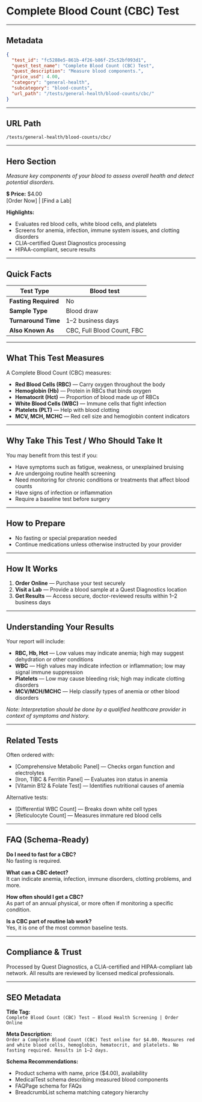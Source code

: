 # Complete Blood Count (CBC) Test

---

## Metadata
```json
{
  "test_id": "fc5288e5-861b-4f26-b86f-25c52bf093d1",
  "quest_test_name": "Complete Blood Count (CBC) Test",
  "quest_description": "Measure blood components.",
  "price_usd": 4.00,
  "category": "general-health",
  "subcategory": "blood-counts",
  "url_path": "/tests/general-health/blood-counts/cbc/"
}
```

---

## URL Path
`/tests/general-health/blood-counts/cbc/`

---

## Hero Section
_Measure key components of your blood to assess overall health and detect potential disorders._

💲 **Price:** $4.00  
[Order Now] | [Find a Lab]

**Highlights:**
- Evaluates red blood cells, white blood cells, and platelets
- Screens for anemia, infection, immune system issues, and clotting disorders
- CLIA-certified Quest Diagnostics processing
- HIPAA-compliant, secure results

---

## Quick Facts
| **Test Type**         | Blood test |
|----------------------|------------|
| **Fasting Required** | No |
| **Sample Type**      | Blood draw |
| **Turnaround Time**  | 1–2 business days |
| **Also Known As**    | CBC, Full Blood Count, FBC |

---

## What This Test Measures
A Complete Blood Count (CBC) measures:
- **Red Blood Cells (RBC)** — Carry oxygen throughout the body  
- **Hemoglobin (Hb)** — Protein in RBCs that binds oxygen  
- **Hematocrit (Hct)** — Proportion of blood made up of RBCs  
- **White Blood Cells (WBC)** — Immune cells that fight infection  
- **Platelets (PLT)** — Help with blood clotting  
- **MCV, MCH, MCHC** — Red cell size and hemoglobin content indicators

---

## Why Take This Test / Who Should Take It
You may benefit from this test if you:
- Have symptoms such as fatigue, weakness, or unexplained bruising
- Are undergoing routine health screening
- Need monitoring for chronic conditions or treatments that affect blood counts
- Have signs of infection or inflammation
- Require a baseline test before surgery

---

## How to Prepare
- No fasting or special preparation needed  
- Continue medications unless otherwise instructed by your provider

---

## How It Works
1. **Order Online** — Purchase your test securely  
2. **Visit a Lab** — Provide a blood sample at a Quest Diagnostics location  
3. **Get Results** — Access secure, doctor-reviewed results within 1–2 business days

---

## Understanding Your Results
Your report will include:
- **RBC, Hb, Hct** — Low values may indicate anemia; high may suggest dehydration or other conditions  
- **WBC** — High values may indicate infection or inflammation; low may signal immune suppression  
- **Platelets** — Low may cause bleeding risk; high may indicate clotting disorders  
- **MCV/MCH/MCHC** — Help classify types of anemia or other blood disorders

*Note: Interpretation should be done by a qualified healthcare provider in context of symptoms and history.*

---

## Related Tests
Often ordered with:
- [Comprehensive Metabolic Panel] — Checks organ function and electrolytes  
- [Iron, TIBC & Ferritin Panel] — Evaluates iron status in anemia  
- [Vitamin B12 & Folate Test] — Identifies nutritional causes of anemia

Alternative tests:
- [Differential WBC Count] — Breaks down white cell types  
- [Reticulocyte Count] — Measures immature red blood cells

---

## FAQ (Schema-Ready)
**Do I need to fast for a CBC?**  
No fasting is required.

**What can a CBC detect?**  
It can indicate anemia, infection, immune disorders, clotting problems, and more.

**How often should I get a CBC?**  
As part of an annual physical, or more often if monitoring a specific condition.

**Is a CBC part of routine lab work?**  
Yes, it is one of the most common baseline tests.

---

## Compliance & Trust
Processed by Quest Diagnostics, a CLIA-certified and HIPAA-compliant lab network. All results are reviewed by licensed medical professionals.

---

## SEO Metadata
**Title Tag:**  
`Complete Blood Count (CBC) Test – Blood Health Screening | Order Online`

**Meta Description:**  
`Order a Complete Blood Count (CBC) Test online for $4.00. Measures red and white blood cells, hemoglobin, hematocrit, and platelets. No fasting required. Results in 1–2 days.`

**Schema Recommendations:**
- Product schema with name, price ($4.00), availability
- MedicalTest schema describing measured blood components
- FAQPage schema for FAQs
- BreadcrumbList schema matching category hierarchy
